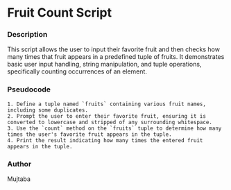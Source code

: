# **Fruit Count Script**  

### Description

This script allows the user to input their favorite fruit and then checks how many times that fruit appears in a predefined tuple of fruits. It demonstrates basic user input handling, string manipulation, and tuple operations, specifically counting occurrences of an element.

### Pseudocode

    1. Define a tuple named `fruits` containing various fruit names, including some duplicates.
    2. Prompt the user to enter their favorite fruit, ensuring it is converted to lowercase and stripped of any surrounding whitespace.
    3. Use the `count` method on the `fruits` tuple to determine how many times the user's favorite fruit appears in the tuple.
    4. Print the result indicating how many times the entered fruit appears in the tuple.

### Author

Mujtaba